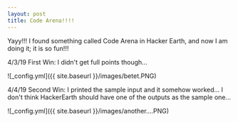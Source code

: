 ```yaml
---
layout: post
title: Code Arena!!!!
---
```


Yayy!!! I found something called Code Arena in Hacker Earth, and now I am doing it; it is so fun!!!

4/3/19 First Win: I didn't get full points though...

![_config.yml]({{ site.baseurl }}/images/betet.PNG)

4/4/19 Second Win: I printed the sample input and it somehow worked... I don't think HackerEarth should have one of the outputs as the sample one...

![_config.yml]({{ site.baseurl }}/images/another....PNG)


